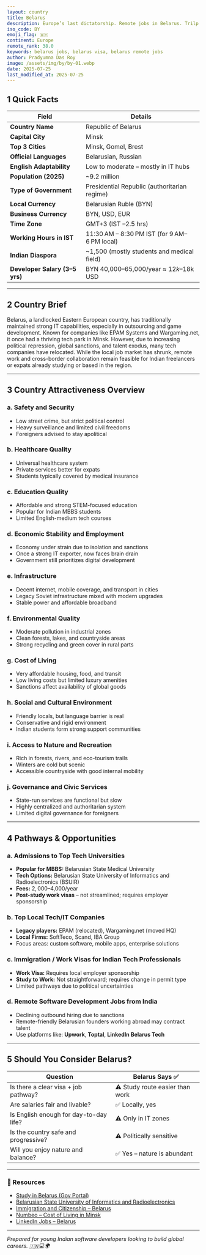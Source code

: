 ```yaml
---
layout: country
title: Belarus
description: Europe’s last dictatorship. Remote jobs in Belarus. Trilp AI curated info. Indians in Belarus.
iso_code: BY
emoji_flag: 🇧🇾
continent: Europe
remote_rank: 38.0
keywords: belarus jobs, belarus visa, belarus remote jobs
author: Pradyumna Das Roy
image: /assets/img/by/by-01.webp
date: 2025-07-25
last_modified_at: 2025-07-25
---
```


## 1 Quick Facts

| Field                          | Details                                      |
| ------------------------------ | -------------------------------------------- |
| **Country Name**               | Republic of Belarus                          |
| **Capital City**               | Minsk                                        |
| **Top 3 Cities**               | Minsk, Gomel, Brest                          |
| **Official Languages**         | Belarusian, Russian                          |
| **English Adaptability**       | Low to moderate – mostly in IT hubs          |
| **Population (2025)**          | ~9.2 million                                 |
| **Type of Government**         | Presidential Republic (authoritarian regime) |
| **Local Currency**             | Belarusian Ruble (BYN)                       |
| **Business Currency**          | BYN, USD, EUR                                |
| **Time Zone**                  | GMT+3 (IST –2.5 hrs)                         |
| **Working Hours in IST**       | 11:30 AM – 8:30 PM IST (for 9 AM–6 PM local) |
| **Indian Diaspora**            | ~1,500 (mostly students and medical field)   |
| **Developer Salary (3–5 yrs)** | BYN 40,000–65,000/year ≈ $12k–$18k USD       |

---

## 2 Country Brief

Belarus, a landlocked Eastern European country, has traditionally maintained strong IT capabilities, especially in outsourcing and game development. Known for companies like EPAM Systems and Wargaming.net, it once had a thriving tech park in Minsk. However, due to increasing political repression, global sanctions, and talent exodus, many tech companies have relocated. While the local job market has shrunk, remote work and cross-border collaboration remain feasible for Indian freelancers or expats already studying or based in the region.

---

## 3 Country Attractiveness Overview

### a. Safety and Security

- Low street crime, but strict political control
- Heavy surveillance and limited civil freedoms
- Foreigners advised to stay apolitical

### b. Healthcare Quality

- Universal healthcare system
- Private services better for expats
- Students typically covered by medical insurance

### c. Education Quality

- Affordable and strong STEM-focused education
- Popular for Indian MBBS students
- Limited English-medium tech courses

### d. Economic Stability and Employment

- Economy under strain due to isolation and sanctions
- Once a strong IT exporter, now faces brain drain
- Government still prioritizes digital development

### e. Infrastructure

- Decent internet, mobile coverage, and transport in cities
- Legacy Soviet infrastructure mixed with modern upgrades
- Stable power and affordable broadband

### f. Environmental Quality

- Moderate pollution in industrial zones
- Clean forests, lakes, and countryside areas
- Strong recycling and green cover in rural parts

### g. Cost of Living

- Very affordable housing, food, and transit
- Low living costs but limited luxury amenities
- Sanctions affect availability of global goods

### h. Social and Cultural Environment

- Friendly locals, but language barrier is real
- Conservative and rigid environment
- Indian students form strong support communities

### i. Access to Nature and Recreation

- Rich in forests, rivers, and eco-tourism trails
- Winters are cold but scenic
- Accessible countryside with good internal mobility

### j. Governance and Civic Services

- State-run services are functional but slow
- Highly centralized and authoritarian system
- Limited digital governance for foreigners

---

## 4 Pathways & Opportunities

### a. Admissions to Top Tech Universities

- **Popular for MBBS:** Belarusian State Medical University
- **Tech Options:** Belarusian State University of Informatics and Radioelectronics (BSUIR)
- **Fees:** $2,000–$4,000/year
- **Post-study work visas** – not streamlined; requires employer sponsorship

### b. Top Local Tech/IT Companies

- **Legacy players:** EPAM (relocated), Wargaming.net (moved HQ)
- **Local Firms:** SoftTeco, Scand, IBA Group
- Focus areas: custom software, mobile apps, enterprise solutions

### c. Immigration / Work Visas for Indian Tech Professionals

- **Work Visa:** Requires local employer sponsorship
- **Study to Work:** Not straightforward; requires change in permit type
- Limited pathways due to political uncertainties

### d. Remote Software Development Jobs from India

- Declining outbound hiring due to sanctions
- Remote-friendly Belarusian founders working abroad may contract talent
- Use platforms like: **Upwork**, **Toptal**, **LinkedIn Belarus Tech**

---

## 5 Should You Consider Belarus?

| Question                               | Belarus Says ✅                 |
| -------------------------------------- | ------------------------------- |
| Is there a clear visa + job pathway?   | ⚠️ Study route easier than work |
| Are salaries fair and livable?         | ✅ Locally, yes                 |
| Is English enough for day-to-day life? | ⚠️ Only in IT zones             |
| Is the country safe and progressive?   | ⚠️ Politically sensitive        |
| Will you enjoy nature and balance?     | ✅ Yes – nature is abundant     |

---

### 🔗 Resources

- [Study in Belarus (Gov Portal)](https://studyinby.com/)
- [Belarusian State University of Informatics and Radioelectronics](https://www.bsuir.by/en/)
- [Immigration and Citizenship – Belarus](https://mfa.gov.by/en/visa/)
- [Numbeo – Cost of Living in Minsk](https://www.numbeo.com/cost-of-living/in/Minsk)
- [LinkedIn Jobs – Belarus](https://www.linkedin.com/jobs/search/?location=Belarus)

---

_Prepared for young Indian software developers looking to build global careers. 🇮🇳💻🌍_
